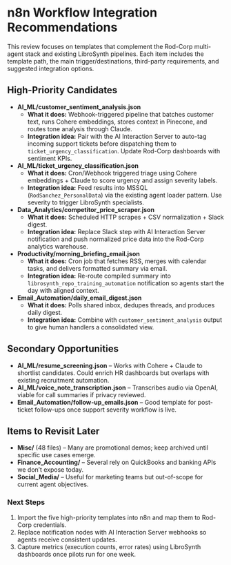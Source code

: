 # n8n Workflow Integration Recommendations

This review focuses on templates that complement the Rod-Corp multi-agent stack and existing LibroSynth pipelines. Each item includes the template path, the main trigger/destinations, third-party requirements, and suggested integration options.

## High-Priority Candidates

- **AI_ML/customer_sentiment_analysis.json**  
  - **What it does:** Webhook-triggered pipeline that batches customer text, runs Cohere embeddings, stores context in Pinecone, and routes tone analysis through Claude.  
  - **Integration idea:** Pair with the AI Interaction Server to auto-tag incoming support tickets before dispatching them to `ticket_urgency_classification`. Update Rod-Corp dashboards with sentiment KPIs.
- **AI_ML/ticket_urgency_classification.json**  
  - **What it does:** Cron/Webhook triggered triage using Cohere embeddings + Claude to score urgency and assign severity labels.  
  - **Integration idea:** Feed results into MSSQL (`RodSanchez_PersonalData`) via the existing agent loader pattern. Use severity to trigger LibroSynth specialists.
- **Data_Analytics/competitor_price_scraper.json**  
  - **What it does:** Scheduled HTTP scrapes + CSV normalization + Slack digest.  
  - **Integration idea:** Replace Slack step with AI Interaction Server notification and push normalized price data into the Rod-Corp analytics warehouse.
- **Productivity/morning_briefing_email.json**  
  - **What it does:** Cron job that fetches RSS, merges with calendar tasks, and delivers formatted summary via email.  
  - **Integration idea:** Re-route compiled summary into `librosynth_repo_training_automation` notification so agents start the day with aligned context.
- **Email_Automation/daily_email_digest.json**  
  - **What it does:** Polls shared inbox, dedupes threads, and produces daily digest.  
  - **Integration idea:** Combine with `customer_sentiment_analysis` output to give human handlers a consolidated view.

## Secondary Opportunities

- **AI_ML/resume_screening.json** – Works with Cohere + Claude to shortlist candidates. Could enrich HR dashboards but overlaps with existing recruitment automation.  
- **AI_ML/voice_note_transcription.json** – Transcribes audio via OpenAI, viable for call summaries if privacy reviewed.  
- **Email_Automation/follow-up_emails.json** – Good template for post-ticket follow-ups once support severity workflow is live.

## Items to Revisit Later

- **Misc/** (48 files) – Many are promotional demos; keep archived until specific use cases emerge.  
- **Finance_Accounting/** – Several rely on QuickBooks and banking APIs we don’t expose today.  
- **Social_Media/** – Useful for marketing teams but out-of-scope for current agent objectives.

### Next Steps
1. Import the five high-priority templates into n8n and map them to Rod-Corp credentials.  
2. Replace notification nodes with AI Interaction Server webhooks so agents receive consistent updates.  
3. Capture metrics (execution counts, error rates) using LibroSynth dashboards once pilots run for one week.
